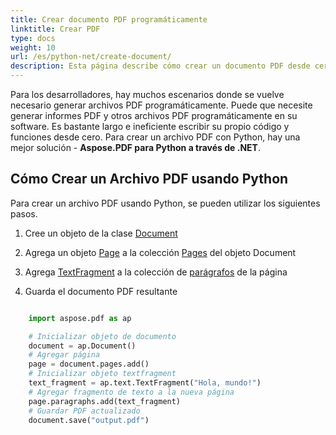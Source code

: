 ```yaml
---
title: Crear documento PDF programáticamente
linktitle: Crear PDF
type: docs
weight: 10
url: /es/python-net/create-document/
description: Esta página describe cómo crear un documento PDF desde cero con Aspose.PDF para Python a través de la biblioteca .NET.
---
```


Para los desarrolladores, hay muchos escenarios donde se vuelve necesario generar archivos PDF programáticamente. Puede que necesite generar informes PDF y otros archivos PDF programáticamente en su software. Es bastante largo e ineficiente escribir su propio código y funciones desde cero. Para crear un archivo PDF con Python, hay una mejor solución - **Aspose.PDF para Python a través de .NET**.

## Cómo Crear un Archivo PDF usando Python

Para crear un archivo PDF usando Python, se pueden utilizar los siguientes pasos.

1. Cree un objeto de la clase [Document](https://reference.aspose.com/pdf/python-net/aspose.pdf/document/)

1. Agrega un objeto [Page](https://reference.aspose.com/pdf/python-net/aspose.pdf/page/) a la colección [Pages](https://reference.aspose.com/pdf/python-net/aspose.pdf/document/#properties) del objeto Document
1. Agrega [TextFragment](https://reference.aspose.com/pdf/python-net/aspose.pdf.text/textfragment/) a la colección de [parágrafos](https://reference.aspose.com/pdf/python-net/aspose.pdf/page/#properties) de la página
1. Guarda el documento PDF resultante

```python

    import aspose.pdf as ap

    # Inicializar objeto de documento
    document = ap.Document()
    # Agregar página
    page = document.pages.add()
    # Inicializar objeto textfragment
    text_fragment = ap.text.TextFragment("Hola, mundo!")
    # Agregar fragmento de texto a la nueva página
    page.paragraphs.add(text_fragment)
    # Guardar PDF actualizado
    document.save("output.pdf")
```